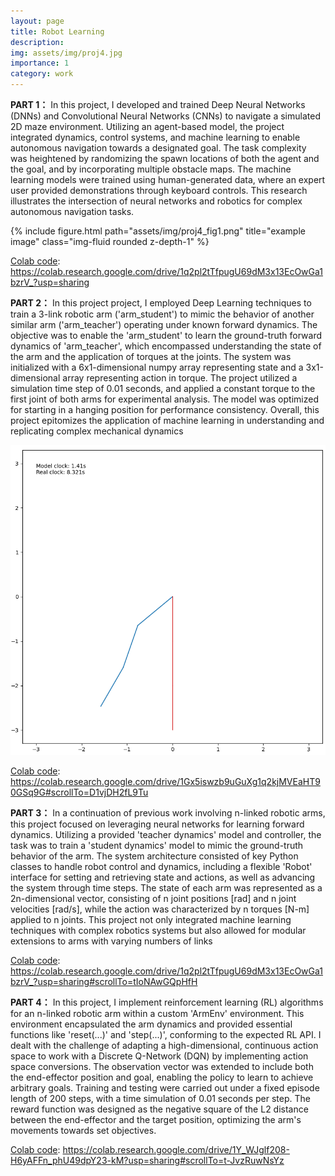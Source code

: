 ```yaml
---
layout: page
title: Robot Learning
description:
img: assets/img/proj4.jpg
importance: 1
category: work
---
```

**PART 1：**
In this project, I developed and trained Deep Neural Networks (DNNs) and Convolutional Neural Networks (CNNs) to navigate a simulated 2D maze environment. Utilizing an agent-based model, the project integrated dynamics, control systems, and machine learning to enable autonomous navigation towards a designated goal. The task complexity was heightened by randomizing the spawn locations of both the agent and the goal, and by incorporating multiple obstacle maps. The machine learning models were trained using human-generated data, where an expert user provided demonstrations through keyboard controls. This research illustrates the intersection of neural networks and robotics for complex autonomous navigation tasks.
<div class="row">
    <div class="col-sm mt-3 mt-md-0">
        {% include figure.html path="assets/img/proj4_fig1.png" title="example image" class="img-fluid rounded z-depth-1" %}
    </div>
</div>

[Colab code](https://colab.research.google.com/drive/1q2pl2tTfpugU69dM3x13EcOwGa1bzrV_?usp=sharing): https://colab.research.google.com/drive/1q2pl2tTfpugU69dM3x13EcOwGa1bzrV_?usp=sharing

**PART 2：**
In this project project, I employed Deep Learning techniques to train a 3-link robotic arm ('arm_student') to mimic the behavior of another similar arm ('arm_teacher') operating under known forward dynamics. The objective was to enable the 'arm_student' to learn the ground-truth forward dynamics of 'arm_teacher', which encompassed understanding the state of the arm and the application of torques at the joints. The system was initialized with a 6x1-dimensional numpy array representing state and a 3x1-dimensional array representing action in torque. The project utilized a simulation time step of 0.01 seconds, and applied a constant torque to the first joint of both arms for experimental analysis. The model was optimized for starting in a hanging position for performance consistency. Overall, this project epitomizes the application of machine learning in understanding and replicating complex mechanical dynamics
<div class="row justify-content-sm-center align-items-center">
    <div class="col-sm-6 mt-3 mt-md-0">
      <div class="image-with-caption">
        <img class="img-fluid rounded" src="/assets/img/proj4_fig2.png" alt="Your GIF Description Here">
      </div>
      <div class="caption"></div>
    </div>
</div>

[Colab code](https://colab.research.google.com/drive/1Gx5iswzb9uGuXg1q2kjMVEaHT90GSq9G#scrollTo=D1vjDH2fL9Tu): https://colab.research.google.com/drive/1Gx5iswzb9uGuXg1q2kjMVEaHT90GSq9G#scrollTo=D1vjDH2fL9Tu

**PART 3：**
In a continuation of previous work involving n-linked robotic arms, this project focused on leveraging neural networks for learning forward dynamics. Utilizing a provided 'teacher dynamics' model and controller, the task was to train a 'student dynamics' model to mimic the ground-truth behavior of the arm. The system architecture consisted of key Python classes to handle robot control and dynamics, including a flexible 'Robot' interface for setting and retrieving state and actions, as well as advancing the system through time steps. The state of each arm was represented as a 2n-dimensional vector, consisting of n joint positions [rad] and n joint velocities [rad/s], while the action was characterized by n torques [N-m] applied to n joints. This project not only integrated machine learning techniques with complex robotics systems but also allowed for modular extensions to arms with varying numbers of links

[Colab code](https://colab.research.google.com/drive/1q2pl2tTfpugU69dM3x13EcOwGa1bzrV_?usp=sharing#scrollTo=tIoNAwGQpHfH): https://colab.research.google.com/drive/1q2pl2tTfpugU69dM3x13EcOwGa1bzrV_?usp=sharing#scrollTo=tIoNAwGQpHfH

**PART 4：**
In this project, I implement reinforcement learning (RL) algorithms for an n-linked robotic arm within a custom 'ArmEnv' environment. This environment encapsulated the arm dynamics and provided essential functions like 'reset(...)' and 'step(...)', conforming to the expected RL API. I dealt with the challenge of adapting a high-dimensional, continuous action space to work with a Discrete Q-Network (DQN) by implementing action space conversions. The observation vector was extended to include both the end-effector position and goal, enabling the policy to learn to achieve arbitrary goals. Training and testing were carried out under a fixed episode length of 200 steps, with a time simulation of 0.01 seconds per step. The reward function was designed as the negative square of the L2 distance between the end-effector and the target position, optimizing the arm's movements towards set objectives.

[Colab code](https://colab.research.google.com/drive/1Y_WJglf208-H6yAFFn_phU49dpY23-kM?usp=sharing#scrollTo=t-JvzRuwNsYz): https://colab.research.google.com/drive/1Y_WJglf208-H6yAFFn_phU49dpY23-kM?usp=sharing#scrollTo=t-JvzRuwNsYz
